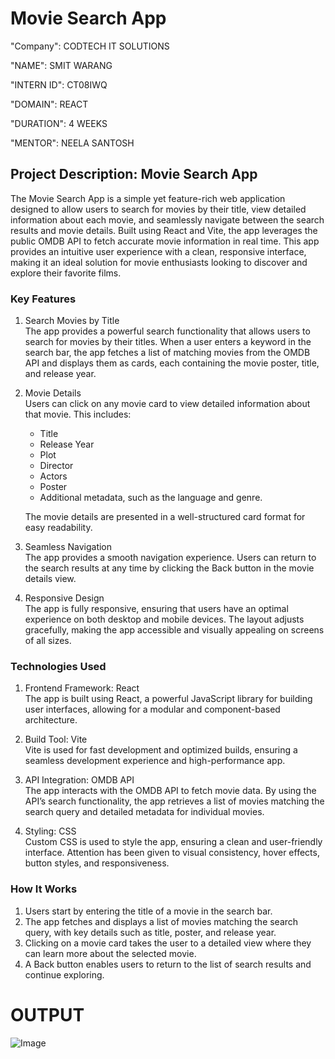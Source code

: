 # Movie Search App

"Company": CODTECH IT SOLUTIONS

"NAME": SMIT WARANG

"INTERN ID": CT08IWQ

"DOMAIN": REACT

"DURATION": 4 WEEKS

"MENTOR": NEELA SANTOSH

## Project Description: Movie Search App

The Movie Search App is a simple yet feature-rich web application designed to allow users to search for movies by their title, view detailed information about each movie, and seamlessly navigate between the search results and movie details. Built using React and Vite, the app leverages the public OMDB API to fetch accurate movie information in real time. This app provides an intuitive user experience with a clean, responsive interface, making it an ideal solution for movie enthusiasts looking to discover and explore their favorite films.

### Key Features
1. Search Movies by Title  
   The app provides a powerful search functionality that allows users to search for movies by their titles. When a user enters a keyword in the search bar, the app fetches a list of matching movies from the OMDB API and displays them as cards, each containing the movie poster, title, and release year.

2. Movie Details  
   Users can click on any movie card to view detailed information about that movie. This includes:
   - Title  
   - Release Year  
   - Plot  
   - Director  
   - Actors  
   - Poster  
   - Additional metadata, such as the language and genre.  

   The movie details are presented in a well-structured card format for easy readability.

3. Seamless Navigation  
   The app provides a smooth navigation experience. Users can return to the search results at any time by clicking the Back button in the movie details view.

4. Responsive Design  
   The app is fully responsive, ensuring that users have an optimal experience on both desktop and mobile devices. The layout adjusts gracefully, making the app accessible and visually appealing on screens of all sizes.

### Technologies Used
1. Frontend Framework: React  
   The app is built using React, a powerful JavaScript library for building user interfaces, allowing for a modular and component-based architecture.  

2. Build Tool: Vite  
   Vite is used for fast development and optimized builds, ensuring a seamless development experience and high-performance app.  

3. API Integration: OMDB API  
   The app interacts with the OMDB API to fetch movie data. By using the API’s search functionality, the app retrieves a list of movies matching the search query and detailed metadata for individual movies.

4. Styling: CSS  
   Custom CSS is used to style the app, ensuring a clean and user-friendly interface. Attention has been given to visual consistency, hover effects, button styles, and responsiveness.

### How It Works
1. Users start by entering the title of a movie in the search bar.  
2. The app fetches and displays a list of movies matching the search query, with key details such as title, poster, and release year.  
3. Clicking on a movie card takes the user to a detailed view where they can learn more about the selected movie.  
4. A Back button enables users to return to the list of search results and continue exploring.

# OUTPUT

![Image](https://github.com/user-attachments/assets/b4f20d5f-54f4-4007-bb18-5af4bacc8a73)
